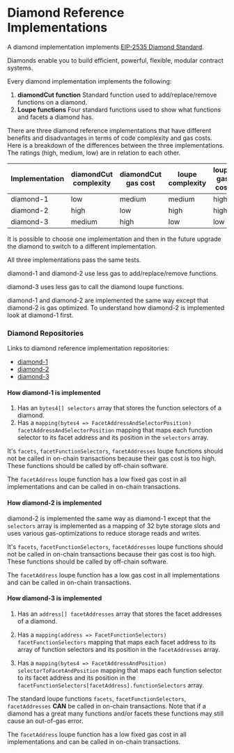 # Diamond Reference Implementations

A diamond implementation implements [EIP-2535 Diamond Standard](https://eips.ethereum.org/EIPS/eip-2535).

Diamonds enable you to build efficient, powerful, flexible, modular contract systems.

Every diamond implementation implements the following:

1. **diamondCut function** Standard function used to add/replace/remove functions on a diamond.
2. **Loupe functions** Four standard functions used to show what functions and facets a diamond has.

There are three diamond reference implementations that have different benefits and disadvantages in terms of code complexity and gas costs.
Here is a breakdown of the differences between the three implementations. The ratings (high, medium, low) are in relation to each other.

| Implementation | diamondCut<br>complexity | diamondCut<br>gas cost | loupe<br>complexity | loupe<br>gas cost |
| -------------- | ------------------------ | ---------------------- | ------------------- | ----------------- |
| diamond-1      | low                      | medium                 | medium              | high              |
| diamond-2      | high                     | low                    | high                | high              |
| diamond-3      | medium                   | high                   | low                 | low               |

It is possible to choose one implementation and then in the future upgrade the diamond to switch to a different implementation.

All three implementations pass the same tests.

diamond-1 and diamond-2 use less gas to add/replace/remove functions.

diamond-3 uses less gas to call the diamond loupe functions.

diamond-1 and diamond-2 are implemented the same way except that diamond-2 is gas optimized. To understand how diamond-2 is implemented look at diamond-1 first.

### Diamond Repositories

Links to diamond reference implementation repositories:

- [diamond-1](https://github.com/mudgen/diamond-1)
- [diamond-2](https://github.com/mudgen/diamond-2)
- [diamond-3](https://github.com/mudgen/diamond-3)

#### How diamond-1 is implemented

1. Has an `bytes4[] selectors` array that stores the function selectors of a diamond.
2. Has a `mapping(bytes4 => FacetAddressAndSelectorPosition) facetAddressAndSelectorPosition` mapping that maps each function selector to its facet address and its position in the `selectors` array.

It's `facets`, `facetFunctionSelectors`, `facetAddresses` loupe functions should not be called in on-chain transactions because their gas cost is too high. These functions should be called by off-chain software.

The `facetAddress` loupe function has a low fixed gas cost in all implementations and can be called in on-chain transactions.

#### How diamond-2 is implemented

diamond-2 is implemented the same way as diamond-1 except that the `selectors` array is implemented as a mapping of 32 byte storage slots and uses various gas-optimizations to reduce storage reads and writes.

It's `facets`, `facetFunctionSelectors`, `facetAddresses` loupe functions should not be called in on-chain transactions because their gas cost is too high. These functions should be called by off-chain software.

The `facetAddress` loupe function has a low gas cost in all implementations and can be called in on-chain transactions.

#### How diamond-3 is implemented

1. Has an `address[] facetAddresses` array that stores the facet addresses of a diamond.

1. Has a `mapping(address => FacetFunctionSelectors) facetFunctionSelectors` mapping that maps each facet address to its array of function selectors and its position in the `facetAddresses` array.

1. Has a `mapping(bytes4 => FacetAddressAndPosition) selectorToFacetAndPosition` mapping that maps each function selector to its facet address and its position in the `facetFunctionSelectors[facetAddress].functionSelectors` array.

The standard loupe functions `facets`, `facetFunctionSelectors`, `facetAddresses` **CAN** be called in on-chain transactions. Note that if a diamond has a great many functions and/or facets these functions may still cause an out-of-gas error.

The `facetAddress` loupe function has a low fixed gas cost in all implementations and can be called in on-chain transactions.
